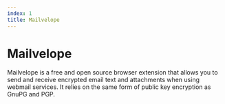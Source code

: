 ```yaml
---
index: 1
title: Mailvelope
---
```

# Mailvelope


Mailvelope is a free and open source browser extension that allows you to send and receive encrypted email text and attachments when using webmail services. It relies on the same form of public key encryption as GnuPG and PGP.
